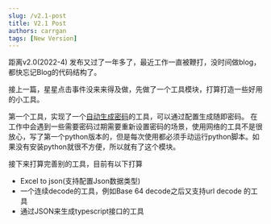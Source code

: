 ```yaml
---
slug: /v2.1-post
title: V2.1 Post
authors: carrgan
tags: [New Version]
---
```


距离v2.0(2022-4) 发布又过了一年多了，最近工作一直被鞭打，没时间做blog，都快忘记Blog的代码结构了。

接上一篇，星星点击事件没来来得及做，先做了一个工具模块，打算打造一些好用的小工具。

第一个工具，实现了一个[自动生成密码](/tools/password-generator)的工具，可以通过配置生成随即密码。
在工作中会遇到一些需要密码过期需要重新设置密码的场景，使用网络的工具不是很放心，写了第一个python版本的，但是每次使用都必须手动运行python脚本。如果没有安装python就很不方便，所以就有了这个模块。

接下来打算完善别的工具，目前有以下打算

- Excel to json(支持配置Json数据类型)
- 一个连续decode的工具，例如Base 64 decode之后又支持url decode 的工具
- 通过JSON来生成typescript接口的工具